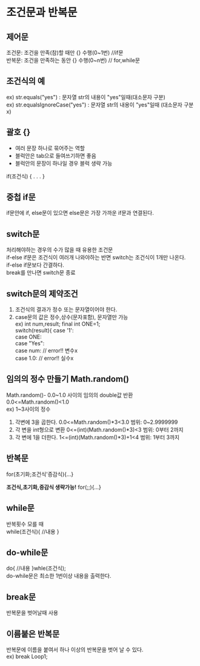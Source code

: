 # 조건문과 반복문 

## 제어문  
조건문: 조건을 만족(참)할 때만 {} 수행(0~1번) //if문  
반복문: 조건을 만족하는 동안 {} 수행(0~n번)  // for,while문  

## 조건식의 예  
ex) str.equals("yes") : 문자열 str의 내용이 "yes"일때(대소문자 구분)  
ex) str.equalsIgnoreCase("yes") : 문자열 str의 내용이 "yes"일때 (대소문자 구분x)

## 괄호 {}
* 여러 문장 하나로 묶어주는 역할  
* 블럭안은 tab으로 들여쓰기하면 좋음  
* 블럭안의 문장이 하나일 경우  블럭 생략 가능  

if(조건식) {
  .
  .
  .
}

## 중첩 if문
if문안에 if, else문이 있으면 else문은 가장 가까운 if문과 연결된다.  

## switch문
처리해야하는 경우의 수가 많을 때 유용한 조건문  
if-else if문은 조건식이 여러개 나와야하는 반면 switch는 조건식이 1개만 나온다.  
if-else if문보다 간결하다.  
break를 만나면 switch문 종료  

## switch문의 제약조건
1. 조건식의 결과가 정수 또는 문자열이어야 한다.  
2. case문의 값은 정수,상수(문자포함), 문자열만 가능  
ex)  int num,result; final int ONE=1;  
switch(result){
  case '1':  
  case ONE:  
  case "Yes":  
  case num:    // error!!  변수x  
  case 1.0:     // error!!  실수x  

## 임의의 정수 만들기  Math.random()
Math.random()- 0.0~1.0 사이의 임의의 double값 반환  
0.0<=Math.random()<1.0  
ex) 1~3사이의 정수  
1. 각변에 3을 곱한다. 0.0<=Math.random()*3<3.0   범위: 0~2.9999999
2. 각 변을 int형으로 변환  0<=(int)(Math.random()*3)<3  범위: 0부터 2까지  
3. 각 변에 1을 더한다. 1<=(int)(Math.random()*3)+1<4  범위: 1부터 3까지  

## 반복문
for(초기화;조건식'증감식){...}  

**조건식,초기화,증감식 생략가능!**
for(;;){...}  


## while문 
반복횟수 모를 때  
while(조건식){
  //내용
}
## do-while문
do{
  //내용
}whle(조건식);  
do-while문은 최소한 1번이상 내용을 출력한다.  

## break문 
반복문을 벗어날때 사용  

## 이름붙은 반복문
반복문에 이름을 붙여서 하나 이상의 반복문을 벗어 날 수 있다.  
ex) break Loop1;


  
  
  
  
